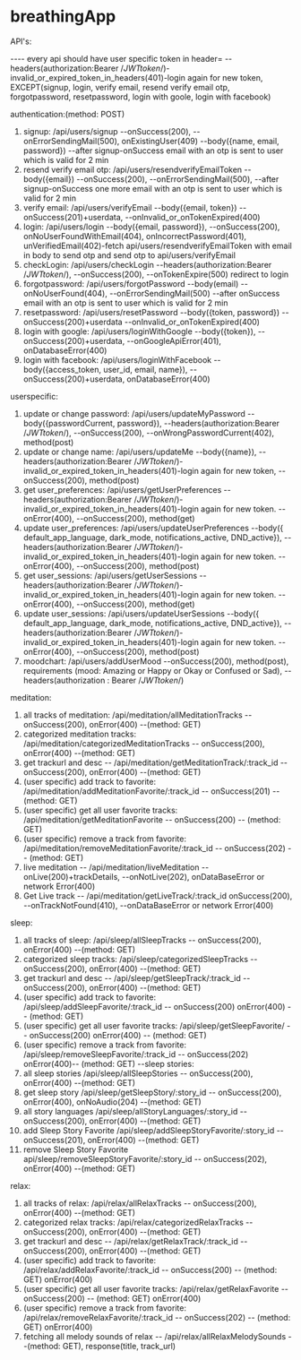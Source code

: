 # breathingApp
API's:

---- every api should have user specific token in header= --headers(authorization:Bearer /*JWTtoken*/)-invalid_or_expired_token_in_headers(401)-login again for new token,  EXCEPT(signup, login, verify email, resend verify email otp, forgotpassword, resetpassword, login with goole, login with facebook)

authentication:(method: POST)
  1. signup: /api/users/signup --onSuccess(200), --onErrorSendingMail(500), onExistingUser(409) --body({name, email, password}) --after signup-onSuccess email with an otp is sent to user which is valid for 2 min
  2. resend verify email otp: /api/users/resendverifyEmailToken --body({email}) --onSuccess(200), --onErrorSendingMail(500), --after signup-onSuccess one more email with an otp is sent to user which is valid for 2 min
  3. verify email: /api/users/verifyEmail --body({email, token}) --onSuccess(201)+userdata, --onInvalid_or_onTokenExpired(400)
  4. login: /api/users/login  --body({email, password}), --onSuccess(200), onNoUserFoundWithEmail(404), onIncorrectPassword(401), unVerifiedEmail(402)-fetch api/users/resendverifyEmailToken with email in body to send otp and send otp to api/users/verifyEmail
  5. checkLogin: /api/users/checkLogin --headers(authorization:Bearer /*JWTtoken*/), --onSuccess(200), --onTokenExpire(500) redirect to login
  6. forgotpassword: /api/users/forgotPassword  --body(email) --onNoUserFound(404), --onErrorSendingMail(500) --after onSuccess email with an otp is sent to user which is valid for 2 min
  7. resetpassword: /api/users/resetPassword --body({token, password}) --onSuccess(200)+userdata --onInvalid_or_onTokenExpired(400)
  8. login with google: /api/users/loginWithGoogle  --body({token}), --onSuccess(200)+userdata, --onGoogleApiError(401), onDatabaseError(400)
  9. login with facebook: /api/users/loginWithFacebook --body({access_token, user_id, email, name}), --onSuccess(200)+userdata, onDatabaseError(400)

userspecific:
  1. update or change password: /api/users/updateMyPassword --body({passwordCurrent, password}), --headers(authorization:Bearer /*JWTtoken*/), --onSuccess(200), --onWrongPasswordCurrent(402), method(post)
  2. update or change name: /api/users/updateMe --body({name}), --headers(authorization:Bearer /*JWTtoken*/)-invalid_or_expired_token_in_headers(401)-login again for new token, --onSuccess(200), method(post)
  3. get user_preferences: /api/users/getUserPreferences --headers(authorization:Bearer /*JWTtoken*/)-invalid_or_expired_token_in_headers(401)-login again for new token. --onError(400), --onSuccess(200), method(get)
  4. update user_preferences: /api/users/updateUserPreferences --body({ default_app_language, dark_mode, notifications_active, DND_active}), --headers(authorization:Bearer /*JWTtoken*/)-invalid_or_expired_token_in_headers(401)-login again for new token. --onError(400), --onSuccess(200), method(post)
  5. get user_sessions: /api/users/getUserSessions --headers(authorization:Bearer /*JWTtoken*/)-invalid_or_expired_token_in_headers(401)-login again for new token. --onError(400), --onSuccess(200), method(get)
  6. update user_sessions: /api/users/updateUserSessions --body({ default_app_language, dark_mode, notifications_active, DND_active}), --headers(authorization:Bearer /*JWTtoken*/)-invalid_or_expired_token_in_headers(401)-login again for new token. --onError(400), --onSuccess(200), method(post)
  7. moodchart: /api/users/addUserMood --onSuccess(200), method(post), requirements (mood: Amazing or Happy or Okay or Confused or Sad), --headers(authorization : Bearer /*JWTtoken*/)

meditation:
  1. all tracks of meditation: /api/meditation/allMeditationTracks -- onSuccess(200), onError(400) --(method: GET) 
  2. categorized meditation tracks: /api/meditation/categorizedMeditationTracks -- onSuccess(200), onError(400) --(method: GET) 
  3. get trackurl and desc -- /api/meditation/getMeditationTrack/:track_id -- onSuccess(200), onError(400) --(method: GET)
  4. (user specific) add track to favorite: /api/meditation/addMeditationFavorite/:track_id -- onSuccess(201) -- (method: GET)
  5. (user specific) get all user favorite tracks: /api/meditation/getMeditationFavorite -- onSuccess(200) -- (method: GET)
  6. (user specific) remove a track from favorite: /api/meditation/removeMeditationFavorite/:track_id -- onSuccess(202) -- (method: GET)
  7. live meditation -- /api/meditation/liveMeditation -- onLive(200)+trackDetails, --onNotLive(202), onDataBaseError or network Error(400)
  8. Get Live track -- /api/meditation/getLiveTrack/:track_id onSuccess(200), --onTrackNotFound(410), --onDataBaseError or network Error(400)

sleep:
  1. all tracks of sleep: /api/sleep/allSleepTracks -- onSuccess(200), onError(400) --(method: GET)
  2. categorized sleep tracks: /api/sleep/categorizedSleepTracks -- onSuccess(200), onError(400) --(method: GET) 
  3. get trackurl and desc -- /api/sleep/getSleepTrack/:track_id -- onSuccess(200), onError(400) --(method: GET)
  4. (user specific) add track to favorite: /api/sleep/addSleepFavorite/:track_id -- onSuccess(200) onError(400) -- (method: GET)
  5. (user specific) get all user favorite tracks: /api/sleep/getSleepFavorite/ -- onSuccess(200) onError(400) -- (method: GET)
  6. (user specific) remove a track from favorite: /api/sleep/removeSleepFavorite/:track_id -- onSuccess(202) onError(400)-- (method: GET)
  --sleep stories:
  7. all sleep stories /api/sleep/allSleepStories -- onSuccess(200), onError(400) --(method: GET)
  8. get sleep story /api/sleep/getSleepStory/:story_id -- onSuccess(200), onError(400), onNoAudio(204) --(method: GET)
  9. all story languages /api/sleep/allStoryLanguages/:story_id -- onSuccess(200), onError(400) --(method: GET)
  10. add Sleep Story Favorite /api/sleep/addSleepStoryFavorite/:story_id -- onSuccess(201), onError(400) --(method: GET)
  11. remove Sleep Story Favorite api/sleep/removeSleepStoryFavorite/:story_id -- onSuccess(202), onError(400) --(method: GET)
  
relax:
  1. all tracks of relax: /api/relax/allRelaxTracks -- onSuccess(200), onError(400) --(method: GET) 
  2. categorized relax tracks: /api/relax/categorizedRelaxTracks -- onSuccess(200), onError(400) --(method: GET)
  3. get trackurl and desc -- /api/relax/getRelaxTrack/:track_id -- onSuccess(200), onError(400) --(method: GET)
  4. (user specific) add track to favorite: /api/relax/addRelaxFavorite/:track_id -- onSuccess(200) -- (method: GET) onError(400)
  5. (user specific) get all user favorite tracks: /api/relax/getRelaxFavorite -- onSuccess(200) -- (method: GET) onError(400)
  6. (user specific) remove a track from favorite: /api/relax/removeRelaxFavorite/:track_id -- onSuccess(202) -- (method: GET) onError(400)
  7. fetching all melody sounds of relax -- /api/relax/allRelaxMelodySounds --(method: GET), response(title, track_url)